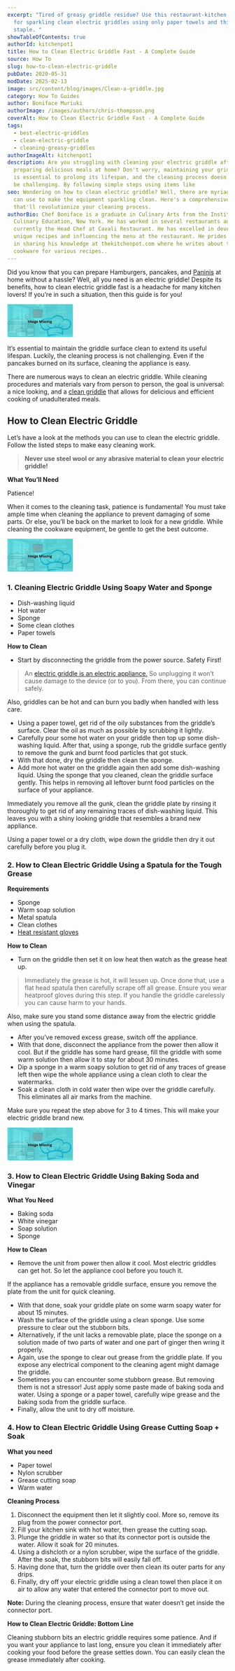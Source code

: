 ```yaml
---
excerpt: "Tired of greasy griddle residue? Use this restaurant-kitchen method
  for sparkling clean electric griddles using only paper towels and this pantry
  staple. "
showTableOfContents: true
authorId: kitchenpot1
title: How to Clean Electric Griddle Fast - A Complete Guide
source: How To
slug: how-to-clean-electric-griddle
pubDate: 2020-05-31
modDate: 2025-02-13
image: src/content/blog/images/Clean-a-griddle.jpg
category: How To Guides
author: Boniface Muriuki
authorImage: /images/authors/chris-thompson.png
coverAlt: How to Clean Electric Griddle Fast - A Complete Guide
tags:
  - best-electric-griddles
  - clean-electric-griddle
  - cleaning-greasy-griddles
authorImageAlt: kitchenpot1
description: Are you struggling with cleaning your electric griddle after
  preparing delicious meals at home? Don't worry, maintaining your griddle clean
  is essential to prolong its lifespan, and the cleaning process doesn't have to
  be challenging. By following simple steps using items like
seo: Wondering on how to clean electric griddle? Well, there are myriad ways you
  can use to make the equipment sparkling clean. Here's a comprehensive guide
  that'll revolutionize your cleaning process.
authorBio: Chef Boniface is a graduate in Culinary Arts from the Institute of
  Culinary Education, New York. He has worked in several restaurants and is
  currently the Head Chef at Cavali Restaurant. He has excelled in developing
  unique recipes and influencing the menu at the restaurant. He prides himself
  in sharing his knowledge at thekitchenpot.com where he writes about the best
  cookware for various recipes..
---
```


Did you know that you can prepare Hamburgers, pancakes, and [Paninis](https://www.foodnetwork.com/recipes/articles/50-panini) at home without a hassle? Well, all you need is an electric griddle! Despite its benefits, how to clean electric griddle fast is a headache for many kitchen lovers! If you’re in such a situation, then this guide is for you! 

![how to clean electric griddle](images/portablegasgrill.jpg)

It’s essential to maintain the griddle surface clean to extend its useful lifespan. Luckily, the cleaning process is not challenging. Even if the pancakes burned on its surface, cleaning the appliance is easy.

There are numerous ways to clean an electric griddle. While cleaning procedures and materials vary from person to person, the goal is universal: a nice looking, and a [clean griddle](https://www.wikihow.com/Clean-a-Griddle) that allows for delicious and efficient cooking of unadulterated meals.

## How to Clean Electric Griddle

Let’s have a look at the methods you can use to clean the electric griddle. Follow the listed steps to make easy cleaning work.

> **Never use steel wool or any abrasive material to clean your electric griddle!**

**What You’ll Need** 

Patience!

When it comes to the cleaning task, patience is fundamental! You must take ample time when cleaning the appliance to prevent damaging of some parts. Or else, you’ll be back on the market to look for a new griddle. While cleaning the cookware equipment, be gentle to get the best outcome.

![How to Clean an Electric Griddle](images/portablegasgrill.jpg)

### **1\. Cleaning Electric Griddle Using Soapy Water and Sponge** 

-   Dish-washing liquid
-   Hot water
-   Sponge
-   Some clean clothes
-   Paper towels

**How to Clean**

-   Start by disconnecting the griddle from the power source. Safety First!

> An [electric griddle is an electric appliance.](https://content.etilize.com/User-Manual/1036203115.pdf) So unplugging it won’t cause damage to the device (or to you). From there, you can continue safely.

Also, griddles can be hot and can burn you badly when handled with less care.

-   Using a paper towel, get rid of the oily substances from the griddle’s surface. Clear the oil as much as possible by scrubbing it lightly.
-   Carefully pour some hot water on your griddle then top up some dish-washing liquid. After that, using a sponge, rub the griddle surface gently to remove the gunk and burnt food particles that got stuck.
-   With that done, dry the griddle then clean the sponge.
-   Add more hot water on the griddle again then add some dish-washing liquid. Using the sponge that you cleaned, clean the griddle surface gently. This helps in removing all leftover burnt food particles on the surface of your appliance.

Immediately you remove all the gunk, clean the griddle plate by rinsing it thoroughly to get rid of any remaining traces of dish-washing liquid. This leaves you with a shiny looking griddle that resembles a brand new appliance.

Using a paper towel or a dry cloth, wipe down the griddle then dry it out carefully before you plug it.

### **2\. How to Clean Electric Griddle Using a Spatula for the Tough Grease** 

**Requirements** 

-   Sponge
-   Warm soap solution
-   Metal spatula
-   Clean clothes
-   [Heat resistant gloves](https://thekitchenpot.com/blog/10-best-heat-resistant-gloves-for-cooking//)

**How to Clean**

-   Turn on the griddle then set it on low heat then watch as the grease heat up.

> Immediately the grease is hot, it will lessen up. Once done that, use a flat head spatula then carefully scrape off all grease. Ensure you wear heatproof gloves during this step. If you handle the griddle carelessly you can cause harm to your hands.

Also, make sure you stand some distance away from the electric griddle when using the spatula.

-   After you’ve removed excess grease, switch off the appliance.
-   With that done, disconnect the appliance from the power then allow it cool. But if the griddle has some hard grease, fill the griddle with some warm solution then allow it to stay for about 30 minutes.
-   Dip a sponge in a warm soapy solution to get rid of any traces of grease left then wipe the whole appliance using a clean cloth to clear the watermarks.
-   Soak a clean cloth in cold water then wipe over the griddle carefully. This eliminates all air marks from the machine.

Make sure you repeat the step above for 3 to 4 times. This will make your electric griddle brand new.

![How to Clean an Electric Griddle](images/portablegasgrill.jpg)

### **3\. How to Clean Electric Griddle Using Baking Soda and Vinegar** 

**What You Need**

-   Baking soda
-   White vinegar
-   Soap solution
-   Sponge

**How to Clean**

-   Remove the unit from power then allow it cool. Most electric griddles can get hot. So let the appliance cool before you touch it.

If the appliance has a removable griddle surface, ensure you remove the plate from the unit for quick cleaning.

-   With that done, soak your griddle plate on some warm soapy water for about 15 minutes.
-   Wash the surface of the griddle using a clean sponge. Use some pressure to clear out the stubborn bits.
-   Alternatively, if the unit lacks a removable plate, place the sponge on a solution made of two parts of water and one part of ginger then wring it properly.
-   Again, use the sponge to clear out grease from the griddle plate. If you expose any electrical component to the cleaning agent might damage the griddle.
-   Sometimes you can encounter some stubborn grease. But removing them is not a stressor! Just apply some paste made of baking soda and water. Using a sponge or a paper towel, carefully wipe grease and the baking soda from the griddle surface.
-   Finally, allow the unit to dry off moisture.

### **4\. How to Clean Electric Griddle Using Grease Cutting Soap + Soak**

**What you need**

-   Paper towel
-   Nylon scrubber
-   Grease cutting soap
-   Warm water 

**Cleaning Process**

1.  Disconnect the equipment then let it slightly cool. More so, remove its plug from the power connector port.
2.  Fill your kitchen sink with hot water, then grease the cutting soap.
3.  Plunge the griddle in water so that its connector port is outside the water. Allow it soak for 20 minutes.
4.  Using a dishcloth or a nylon scrubber, wipe the surface of the griddle. After the soak, the stubborn bits will easily fall off.
5.  Having done that, turn the griddle over then clean its outer parts for any drips.
6.  Finally, dry off your electric griddle using a clean towel then place it on air to allow any water that entered the connector port to move out.

**Note:** During the cleaning process, ensure that water doesn’t get inside the connector port.

**How to Clean Electric Griddle: Bottom** **Line**

Cleaning stubborn bits an electric griddle requires some patience. And if you want your appliance to last long, ensure you clean it immediately after cooking your food before the grease settles down. You can easily clean the grease immediately after cooking.
